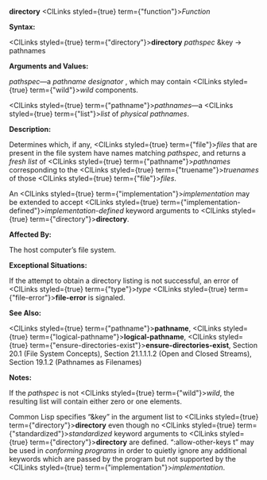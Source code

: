 **directory** <ClLinks styled={true} term={"function"}><i>Function</i></ClLinks> 



**Syntax:** 



<ClLinks styled={true} term={"directory"}><b>directory</b></ClLinks> *pathspec* &amp;key → pathnames 



**Arguments and Values:** 



*pathspec*—a *pathname designator* , which may contain <ClLinks styled={true} term={"wild"}><i>wild</i></ClLinks> components. 



<ClLinks styled={true} term={"pathname"}><i>pathnames</i></ClLinks>—a <ClLinks styled={true} term={"list"}><i>list</i></ClLinks> of *physical pathnames*. 



**Description:** 



Determines which, if any, <ClLinks styled={true} term={"file"}><i>files</i></ClLinks> that are present in the file system have names matching *pathspec*, and returns a *fresh list* of <ClLinks styled={true} term={"pathname"}><i>pathnames</i></ClLinks> corresponding to the <ClLinks styled={true} term={"truename"}><i>truenames</i></ClLinks> of those <ClLinks styled={true} term={"file"}><i>files</i></ClLinks>. 



An <ClLinks styled={true} term={"implementation"}><i>implementation</i></ClLinks> may be extended to accept <ClLinks styled={true} term={"implementation-defined"}><i>implementation-defined</i></ClLinks> keyword arguments to <ClLinks styled={true} term={"directory"}><b>directory</b></ClLinks>. 



**Affected By:** 



The host computer’s file system. 



**Exceptional Situations:** 



If the attempt to obtain a directory listing is not successful, an error of <ClLinks styled={true} term={"type"}><i>type</i></ClLinks> <ClLinks styled={true} term={"file-error"}><b>file-error</b></ClLinks> is signaled. 



**See Also:** 



<ClLinks styled={true} term={"pathname"}><b>pathname</b></ClLinks>, <ClLinks styled={true} term={"logical-pathname"}><b>logical-pathname</b></ClLinks>, <ClLinks styled={true} term={"ensure-directories-exist"}><b>ensure-directories-exist</b></ClLinks>, Section 20.1 (File System Concepts), Section 21.1.1.1.2 (Open and Closed Streams), Section 19.1.2 (Pathnames as Filenames) 



**Notes:** 



If the *pathspec* is not <ClLinks styled={true} term={"wild"}><i>wild</i></ClLinks>, the resulting list will contain either zero or one elements. 



Common Lisp specifies “&amp;key” in the argument list to <ClLinks styled={true} term={"directory"}><b>directory</b></ClLinks> even though no <ClLinks styled={true} term={"standardized"}><i>standardized</i></ClLinks> keyword arguments to <ClLinks styled={true} term={"directory"}><b>directory</b></ClLinks> are defined. “:allow-other-keys t” may be used in *conforming programs* in order to quietly ignore any additional keywords which are passed by the program but not supported by the <ClLinks styled={true} term={"implementation"}><i>implementation</i></ClLinks>. 



